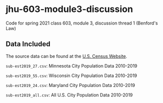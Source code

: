 # jhu-603-module3-discussion

Code for spring 2021 class 603, module 3, discussion thread 1 (Benford's Law)

## Data Included

The source data can be found at the [U.S. Census Website](https://www.census.gov/data/datasets/time-series/demo/popest/2010s-total-cities-and-towns.html#ds).

`sub-est2019_27.csv`: Minnesota City Population Data 2010-2019

`sub-est2019_55.csv`: Wisconsin City Population Data 2010-2019

`sub-est2019_24.csv`: Maryland City Population Data 2010-2019

`sub-est2019_all.csv`: All U.S. City Population Data 2010-2019

